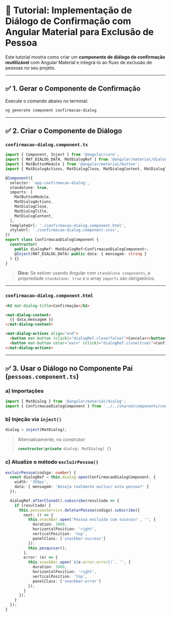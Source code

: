 # 🧾 Tutorial: Implementação de Diálogo de Confirmação com Angular Material para Exclusão de Pessoa

Este tutorial mostra como criar um **componente de diálogo de confirmação reutilizável** com Angular Material e integrá-lo ao fluxo de exclusão de pessoas no seu projeto.

---

## ✅ 1. Gerar o Componente de Confirmação

Execute o comando abaixo no terminal:

```bash
ng generate component confirmacao-dialog
```

---

## ✅ 2. Criar o Componente de Diálogo

### `confirmacao-dialog.component.ts`

```ts
import { Component, Inject } from '@angular/core';
import { MAT_DIALOG_DATA, MatDialogRef } from '@angular/material/dialog';
import { MatButtonModule } from '@angular/material/button';
import { MatDialogActions, MatDialogClose, MatDialogContent, MatDialogTitle } from '@angular/material/dialog';

@Component({
  selector: 'app-confirmacao-dialog',
  standalone: true,
  imports: [
    MatButtonModule,
    MatDialogActions,
    MatDialogClose,
    MatDialogTitle,
    MatDialogContent,
  ],
  templateUrl: './confirmacao-dialog.component.html',
  styleUrl: './confirmacao-dialog.component.scss',
})
export class ConfirmacaoDialogComponent {
  constructor(
    public dialogRef: MatDialogRef<ConfirmacaoDialogComponent>,
    @Inject(MAT_DIALOG_DATA) public data: { mensagem: string }
  ) {}
}
```

> **Dica:** Se estiver usando Angular com `standalone components`, a propriedade `standalone: true` e o array `imports` são obrigatórios.

---

### `confirmacao-dialog.component.html`

```html
<h2 mat-dialog-title>Confirmação</h2>

<mat-dialog-content>
  {{ data.mensagem }}
</mat-dialog-content>

<mat-dialog-actions align="end">
  <button mat-button (click)="dialogRef.close(false)">Cancelar</button>
  <button mat-button color="warn" (click)="dialogRef.close(true)">Confirmar</button>
</mat-dialog-actions>
```

---

## ✅ 3. Usar o Diálogo no Componente Pai (`pessoas.component.ts`)

### a) Importações

```ts
import { MatDialog } from '@angular/material/dialog';
import { ConfirmacaoDialogComponent } from '../../shared/components/confirmacao-dialog/confirmacao-dialog.component';
```

### b) Injeção via `inject()`

```ts
dialog = inject(MatDialog);
```

> Alternativamente, no construtor:
>
> ```ts
> constructor(private dialog: MatDialog) {}
> ```

### c) Atualize o método `excluirPessoa()`

```ts
excluirPessoa(codigo: number) {
  const dialogRef = this.dialog.open(ConfirmacaoDialogComponent, {
    width: '350px',
    data: { mensagem: 'Deseja realmente excluir esta pessoa?' }
  });

  dialogRef.afterClosed().subscribe(resultado => {
    if (resultado) {
      this.pessoasService.deletarPessoa(codigo).subscribe({
        next: () => {
          this.snackBar.open('Pessoa excluída com sucesso!', '', {
            duration: 3000,
            horizontalPosition: 'right',
            verticalPosition: 'top',
            panelClass: ['snackbar-success']
          });
          this.pesquisar();
        },
        error: (e) => {
          this.snackBar.open(`${e.error.error}!`, '', {
            duration: 3000,
            horizontalPosition: 'right',
            verticalPosition: 'top',
            panelClass: ['snackbar-error']
          });
        }
      });
    }
  });
}
```

